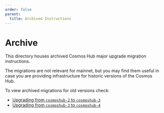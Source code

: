 ```yaml
---
order: false
parent:
  title: Archived Instructions
---
```



# Archive

This directory houses archived Cosmos Hub major upgrade migration instructions.

The migrations are not relevant for mainnet, but you may find them useful in case you are providing infrastructure for historic versions of the Cosmos Hub.

To view archived migrations for old versions check:
- [Upgrading from `cosmoshub-2` to `cosmoshub-3`](./cosmoshub-2/cosmoshub-2.md)
- [Upgrading from `cosmoshub-3` to `cosmoshub-4`](./cosmoshub-3/cosmoshub-3.md)
